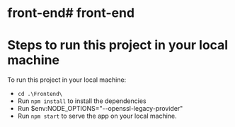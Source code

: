 # front-end# front-end
# Steps to run this project in your local machine

To run this project in your local machine:

- `cd .\Frontend\`
- Run `npm install` to install the dependencies
- Run $env:NODE_OPTIONS="--openssl-legacy-provider"
- Run `npm start` to serve the app on your local machine.
